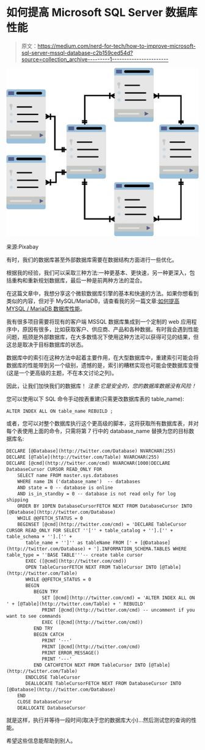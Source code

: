 # 如何提高 Microsoft SQL Server 数据库性能

> 原文：<https://medium.com/nerd-for-tech/how-to-improve-microsoft-sql-server-mssql-database-c2b159ced54d?source=collection_archive---------1----------------------->

![](img/206d5c4c42ac24fec46ea73f7e03e50e.png)

来源:Pixabay

有时，我们的数据库甚至外部数据库需要在数据结构方面进行一些优化。

根据我的经验，我们可以采取三种方法:一种更基本、更快速，另一种更深入，包括重构和重新规划数据库，最后一种是前两种方法的混合。

在这篇文章中，我想分享这个微软数据库引擎的基本和快速的方法。如果你想看到类似的内容，但对于 MySQL/MariaDB，请查看我的另一篇文章:[如何提高 MYSQL / MariaDB 数据库性能](https://pirex360.medium.com/how-to-improve-mysql-mariadb-database-performance-181f270d7fbe)。

我有很多项目需要将现有的客户端 MSSQL 数据库集成到一个定制的 web 应用程序中，原因有很多，比如获取客户、供应商、产品和各种数据。有时我会遇到性能问题，瓶颈是外部数据库，在大多数情况下使用这种方法可以获得可见的结果，但这总是取决于目标数据库的状态。

数据库中的索引在这种方法中起着主要作用，在大型数据库中，重建索引可能会将数据库的性能带到另一个级别，遗憾的是，索引的糟糕实现也可能会使数据库变慢(这是一个更高级的主题，不在本文讨论之列)。

因此，让我们加快我们的数据库！
*注意:它是安全的，您的数据库数据没有风险！*

您可以使用以下 SQL 命令手动按表重建(只需更改数据库表的 table_name):

```
ALTER INDEX ALL ON table_name REBUILD ;
```

或者，您可以对整个数据库执行这个更高级的脚本，这将获取所有数据库表，并对每个表使用上面的命令，只需将第 7 行中的 database_name 替换为您的目标数据库名:

```
DECLARE [@Database](http://twitter.com/Database) NVARCHAR(255)   
DECLARE [@Table](http://twitter.com/Table) NVARCHAR(255)  
DECLARE [@cmd](http://twitter.com/cmd) NVARCHAR(1000)DECLARE DatabaseCursor CURSOR READ_ONLY FOR  
    SELECT name FROM master.sys.databases   
    WHERE name IN ('database_name')  -- databases
    AND state = 0 -- database is online
    AND is_in_standby = 0 -- database is not read only for log shipping
    ORDER BY 1OPEN DatabaseCursorFETCH NEXT FROM DatabaseCursor INTO [@Database](http://twitter.com/Database)  
    WHILE @@FETCH_STATUS = 0  
    BEGINSET [@cmd](http://twitter.com/cmd) = 'DECLARE TableCursor CURSOR READ_ONLY FOR SELECT ''['' + table_catalog + ''].['' + table_schema + ''].['' +  
       table_name + '']'' as tableName FROM [' + [@Database](http://twitter.com/Database) + '].INFORMATION_SCHEMA.TABLES WHERE table_type = ''BASE TABLE'''-- create table cursor  
       EXEC ([@cmd](http://twitter.com/cmd))  
       OPEN TableCursorFETCH NEXT FROM TableCursor INTO [@Table](http://twitter.com/Table)   
       WHILE @@FETCH_STATUS = 0   
       BEGIN
          BEGIN TRY   
             SET [@cmd](http://twitter.com/cmd) = 'ALTER INDEX ALL ON ' + [@Table](http://twitter.com/Table) + ' REBUILD' 
             PRINT [@cmd](http://twitter.com/cmd) -- uncomment if you want to see commands
             EXEC ([@cmd](http://twitter.com/cmd)) 
          END TRY
          BEGIN CATCH
             PRINT '---'
             PRINT [@cmd](http://twitter.com/cmd)
             PRINT ERROR_MESSAGE() 
             PRINT '---'
          END CATCHFETCH NEXT FROM TableCursor INTO [@Table](http://twitter.com/Table)   
       ENDCLOSE TableCursor   
       DEALLOCATE TableCursorFETCH NEXT FROM DatabaseCursor INTO [@Database](http://twitter.com/Database)  
    END  
    CLOSE DatabaseCursor   
    DEALLOCATE DatabaseCursor
```

就是这样，执行并等待一段时间(取决于您的数据库大小)…然后测试您的查询的性能。

希望这些信息能帮助到别人。